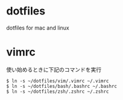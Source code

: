 # dotfiles
dotfiles for mac and linux

# vimrc
使い始めるときに下記のコマンドを実行
```
$ ln -s ~/dotfiles/vim/.vimrc ~/.vimrc
$ ln -s ~/dotfiles/bash/.bashrc ~/.bashrc
$ ln -s ~/dotfiles/zsh/.zshrc ~/.zshrc
```
